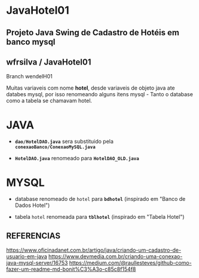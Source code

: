 # JavaHotel01
## Projeto Java Swing de Cadastro de Hotéis em banco mysql

## wfrsilva  / JavaHotel01

Branch wendelH01

Muitas variaveis com nome **hotel**, desde variaveis de objeto java ate databes mysql, por isso renomeando alguns itens
mysql - Tanto o database como a tabela se chamavam hotel.


# JAVA
- **`dao/HotelDAO.java`** sera substituido pela **`conexaoBanco/ConexaoMySQL.java`**

- **`HotelDAO.java`** renomeado para **`HotelDAO_OLD.java`**

# MYSQL
- database renomeado de `hotel` para **`bdhotel`** (inspirado em  "Banco de Dados Hotel")

- tabela `hotel` renomeada para **`tblhotel`** (inspirado em "Tabela Hotel")


## REFERENCIAS
https://www.oficinadanet.com.br/artigo/java/criando-um-cadastro-de-usuario-em-java
https://www.devmedia.com.br/criando-uma-conexao-java-mysql-server/16753
https://medium.com/@raullesteves/github-como-fazer-um-readme-md-bonit%C3%A3o-c85c8f154f8
